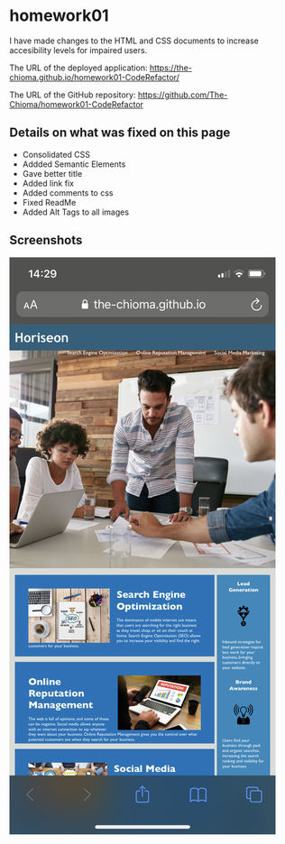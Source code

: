 #  homework01
I have made changes to the HTML and CSS documents to increase accesibility levels for impaired users.

The URL of the deployed application:
https://the-chioma.github.io/homework01-CodeRefactor/

The URL of the GitHub repository:
https://github.com/The-Chioma/homework01-CodeRefactor

## Details on what was fixed on this page

- Consolidated CSS
- Addded Semantic Elements
- Gave better title
- Added link fix
- Added comments to css
- Fixed ReadMe
- Added Alt Tags to all images

## Screenshots

![image](./images/horiseon.jpeg)
